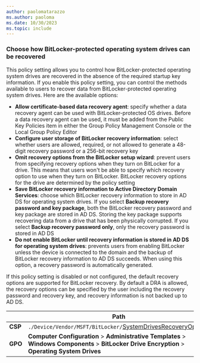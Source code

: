 ```yaml
---
author: paolomatarazzo
ms.author: paoloma
ms.date: 10/30/2023
ms.topic: include
---
```


### Choose how BitLocker-protected operating system drives can be recovered

This policy setting allows you to control how BitLocker-protected operating system drives are recovered in the absence of the required startup key information. If you enable this policy setting, you can control the methods available to users to recover data from BitLocker-protected operating system drives. Here are the available options:

- **Allow certificate-based data recovery agent**: specify whether a data recovery agent can be used with BitLocker-protected OS drives. Before a data recovery agent can be used, it must be added from the Public Key Policies item in either the Group Policy Management Console or the Local Group Policy Editor
- **Configure user storage of BitLocker recovery information**: select whether users are allowed, required, or not allowed to generate a 48-digit recovery password or a 256-bit recovery key
- **Omit recovery options from the BitLocker setup wizard**: prevent users from specifying recovery options when they turn on BitLocker for a drive. This means that users won't be able to specify which recovery option to use when they turn on BitLocker. BitLocker recovery options for the drive are determined by the policy setting
- **Save BitLocker recovery information to Active Directory Domain Services**: choose which BitLocker recovery information to store in AD DS for operating system drives. If you select **Backup recovery password and key package**, both the BitLocker recovery password and key package are stored in AD DS. Storing the key package supports recovering data from a drive that has been physically corrupted. If you select **Backup recovery password only**, only the recovery password is stored in AD DS
- **Do not enable BitLocker until recovery information is stored in AD DS for operating system drives**: prevents users from enabling BitLocker unless the device is connected to the domain and the backup of BitLocker recovery information to AD DS succeeds. When using this option, a recovery password is automatically generated.

If this policy setting is disabled or not configured, the default recovery options are supported for BitLocker recovery. By default a DRA is allowed, the recovery options can be specified by the user including the recovery password and recovery key, and recovery information is not backed up to AD DS.

|  | Path |
|--|--|
| **CSP** | `./Device/Vendor/MSFT/BitLocker/`[SystemDrivesRecoveryOptions](/windows/client-management/mdm/bitlocker-csp#systemdrivesrecoveryoptions)|
| **GPO** | **Computer Configuration** > **Administrative Templates** > **Windows Components** > **BitLocker Drive Encryption** > **Operating System Drives** |
